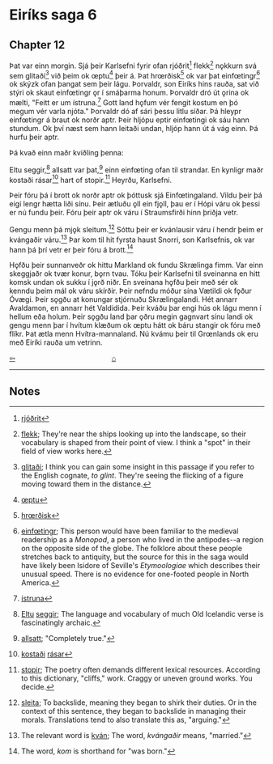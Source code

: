 # Eiríks saga 6

## Chapter 12

Þat var einn morgin. Sjá þeir Karlsefni fyrir ofan rjóðrit[^1] flekk[^2] nǫkkurn svá sem glitaði[^3] við þeim ok œptu[^4] þeir á. Þat hrœrðisk[^5] ok var þat einfœtingr[^6] ok skýzk ofan þangat sem þeir lágu. Þorvaldr, son Eiríks hins rauða, sat við stýri ok skaut einfœtingr ǫr í smáþarma honum. Þorvaldr dró út ǫrina ok mælti, "Feitt er um ístruna.[^7] Gott land hǫfum vér fengit kostum en þó megum vér varla njóta." Þorvaldr dó af sári þessu litlu síðar. Þá hleypr einfœtingr á braut ok norðr aptr. Þeir hljópu eptir einfœtingi ok sáu hann stundum. Ok því næst sem hann leitaði undan, hljóp hann út á vág einn. Þá hurfu þeir aptr.

Þá kvað einn maðr kviðling þenna:

>
Eltu seggir,[^8]
allsatt var þat,[^9]
einn einfœting
ofan til strandar.
En kynligr maðr
kostaði rásar[^10]
hart of stopir.[^11]
Heyrðu, Karlsefni.

Þeir fóru þá í brott ok norðr aptr ok þóttusk sjá Einfœtingaland. Vildu þeir þá eigi lengr hætta liði sínu. Þeir ætluðu ǫll ein fjǫll, þau er í Hópi váru ok þessi er nú fundu þeir. Fóru þeir aptr ok váru í Straumsfirði hinn þriðja vetr.

Gengu menn þá mjǫk sleitum.[^12] Sóttu þeir er kvánlausir váru í hendr þeim er kvángaðir váru.[^13] Þar kom til hit fyrsta haust Snorri, son Karlsefnis, ok var hann þá þrí vetr er þeir fóru á brott.[^14]

Hǫfðu þeir sunnanveðr ok hittu Markland ok fundu Skrælinga fimm. Var einn skeggjaðr ok tvær konur, bǫrn tvau. Tóku þeir Karlsefni til sveinanna en hitt komsk undan ok sukku í jǫrð niðr. En sveinana hǫfðu þeir með sér ok kenndu þeim mál ok váru skírðir. Þeir nefndu móður sína Vætildi ok fǫður Óvægi. Þeir sǫgðu at konungar stjórnuðu Skrælingalandi. Hét annarr Avaldamon, en annarr hét Valdidida. Þeir kváðu þar engi hús ok lágu menn í hellum eða holum. Þeir sǫgðu land þar ǫðru megin gagnvart sínu landi ok gengu menn þar í hvítum klæðum ok œptu hátt ok báru stangir ok fóru með flíkr. Þat ætla menn Hvítra-mannaland. Nú kvámu þeir til Grœnlands ok eru með Eiríki rauða um vetrinn.

<div style="float: left"><a href="http://rcblack.net/reader/eirik5">⇦</a></div>
<div style="margin: 0 auto; width: 100px;"><a href="http://rcblack.net/grammar/front">&#8962;</a></div>

***

## Notes

[^1]: [rjóðrit](https://old-norse.net/html/r.php#rj%C3%B3%C3%B0r2)
[^2]: [flekk](https://old-norse.net/html/f.php#flekkr); They're near the ships looking up into the landscape, so their vocabulary is shaped from their point of view. I think a "spot" in their field of view works here.
[^3]: [glitaði](https://old-norse.net/html/g.php#glita); I think you can gain some insight in this passage if you refer to the English cognate, _to glint_. They're seeing the flicking of a figure moving toward them in the distance.
[^4]: [œptu](https://old-norse.net/html/ae.php#%C3%A6pa)
[^5]: [hrœrðisk](https://old-norse.net/html/h.php#hr%C3%A6ra)
[^6]: [einfœtingr](https://old-norse.net/html/e.php#einf%C3%A6tingr); This person would have been familiar to the medieval readership as a _Monopod_, a person who lived in the antipodes--a region on the opposite side of the globe. The folklore about these people stretches back to antiquity, but the source for this in the saga would have likely been Isidore of Seville's _Etymoologiae_ which describes their unusual speed. There is no evidence for one-footed people in North America.
[^7]: [ístruna](https://old-norse.net/html/ii.php#%C3%ADstra)
[^8]: [Eltu](https://old-norse.net/html/e.php#elta) [seggir](https://old-norse.net/html/s.php#seggr); The language and vocabulary of much Old Icelandic verse is fascinatingly archaic.
[^9]: [allsatt](https://old-norse.net/html/s.php#sannr); "Completely true."
[^10]: [kostaði](https://old-norse.net/html/k.php#kosta) [rásar](https://old-norse.net/html/r.php#r%C3%A1s)
[^11]: [stopir](https://lexiconpoeticum.org/m.php?p=lemma&i=96838); The poetry often demands different lexical resources. According to this dictionary, "cliffs," work. Craggy or uneven ground works. You decide.
[^12]: [sleita](https://old-norse.net/html/s.php#sleita); To backslide, meaning they began to shirk their duties. Or in the context of this sentence, they began to backslide in managing their morals. Translations tend to also translate this as, "arguing."
[^13]: The relevant word is [kván](https://old-norse.net/html/k.php#kv%C3%A1n); The word, _kvángaðir_ means, "married."
[^14]: The word, _kom_ is shorthand for "was born."
